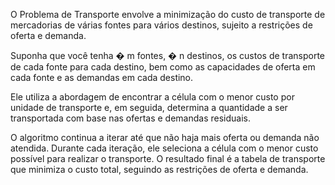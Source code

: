 O Problema de Transporte envolve a minimização do custo de transporte de mercadorias de várias fontes para vários destinos, sujeito a restrições de oferta e demanda.

Suponha que você tenha 
�
m fontes, 
�
n destinos, os custos de transporte de cada fonte para cada destino, bem como as capacidades de oferta em cada fonte e as demandas em cada destino.

Ele utiliza a abordagem de encontrar a célula com o menor custo por unidade de transporte e, em seguida, determina a quantidade a ser transportada com base nas ofertas e demandas residuais.

O algoritmo continua a iterar até que não haja mais oferta ou demanda não atendida. Durante cada iteração, ele seleciona a célula com o menor custo possível para realizar o transporte. O resultado final é a tabela de transporte que minimiza o custo total, seguindo as restrições de oferta e demanda.
